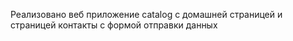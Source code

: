 Реализовано веб приложение catalog с домашней страницей и страницей контакты с формой отправки данных